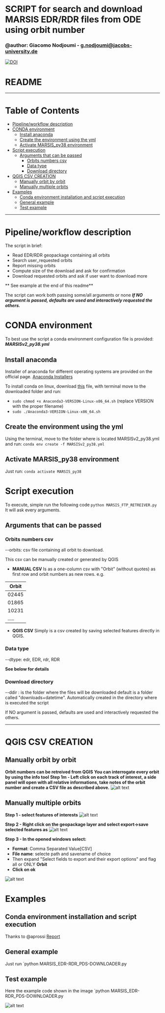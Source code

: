 # SCRIPT for search and download MARSIS EDR/RDR files from ODE using orbit number
### @author: Giacomo Nodjoumi - g.nodjoumi@jacobs-university.de
[![DOI](https://zenodo.org/badge/298257015.svg)](https://zenodo.org/badge/latestdoi/298257015)

# README
________________________________________________________________________________
# Table of Contents
- [Pipeline/workflow description](#pipeline-workflow-description)
- [CONDA environment](#conda-environment)
  * [Install anaconda](#install-anaconda)
  * [Create the environment using the yml](#create-the-environment-using-the-yml)
  * [Activate MARSIS_py38 environment](#activate-marsis-py38-environment)
- [Script execution](#script-execution)
  * [Arguments that can be passed](#arguments-that-can-be-passed)
    + [Orbits numbers csv](#orbits-numbers-csv)
    + [Data type](#data-type)
    + [Download directory](#download-directory)
- [QGIS CSV CREATION](#qgis-csv-creation)
  * [Manually orbit by orbit](#manually-orbit-by-orbit)
  * [Manually multiple orbits](#manually-multiple-orbits)
- [Examples](#examples)
  * [Conda environment installation and script execution](#conda-environment-installation-and-script-execution)
  * [General example](#general-example)
  * [Test example](#test-example)

________________________________________________________________________________
# Pipeline/workflow description

The script in brief:

* Read EDR/RDR geopackage containing all orbits
* Search user_requested orbits
* Report missing orbits
* Compute size of the download and ask for confirmation
* Download requested orbits and ask if user want to download more

** See example at the end of this readme**

The script can work both passing some/all arguments or none ***If NO argument is passed, defaults are used and interactively requested the others.***

# CONDA environment

To best use the script a conda environment configuration file is provided: ***MARSISv2_py38.yml***

## Install anaconda

Installer of anaconda for different operating systems are provided on the official page. [Anaconda Installers](https://www.anaconda.com/products/individual)

To install conda on linux, download [this](https://repo.anaconda.com/archive/Anaconda3-2020.02-Linux-x86_64.sh) file, 
with terminal move to the downloaded folder and run:
* `sudo chmod +x Anaconda3-VERSION-Linux-x86_64.sh` (replace VERSION with the proper filename)
* `sudo ./Anaconda3-VERSION-Linux-x86_64.sh`

## Create the environment using the yml

Using the terminal, move to the folder where is located MARSISv2_py38.yml and run:
`conda env create -f MARSISv2_py38.yml`

## Activate MARSIS_py38 environment

Just run:
`conda activate MARSIS_py38`

# Script execution

To execute, simple run the following code `python MARSIS_FTP_RETREIVER.py`
It will ask every arguments.

## Arguments that can be passed

### Orbits numbers csv
--orbits: csv file containing all orbit to download.

This csv can be manually created or generated by QGIS


*  **MANUAL CSV**
Is as a one-column csv with "Orbit" (without quotes) as first row
and orbit numbers as new rows. e.g.

| Orbit |
| ----- |
| 02445 |
| 01865 |
| 10231 |
| ..... |

* **QGIS CSV**
Simply is a csv created by saving selected features directly in QGIS.

### Data type
--dtype: edr, EDR, rdr, RDR

**See below for details**

### Download directory
--ddir : is the folder where the files will be downloaded
default is a folder called "downloads+datetime".
Automatically created in the directory where is executed the script

If NO argument is passed, defaults are used and interactively requested the others.



________________________________________________________________________________________________

# QGIS CSV CREATION 

## Manually orbit by orbit
**Orbit numbers can be retreived from QGIS**
**You can interrogate every orbit by using the info tool**
**Step 1m - Left click on each track of interest, a side panel will open with all relative informations, take notes of the orbit number and create a CSV file as described above.**
![alt text](Readme_Images/ManualInspect.jpg?raw=true "Step 1m")

## Manually multiple orbits 

**Step 1 - select features of interests**
![alt text](Readme_Images/MultipleSelect.jpg?raw=true "Step 1")

**Step 2 - Right click on the geopackage layer and select export->save selected features as**
![alt text](Readme_Images/export_1.jpg?raw=true "Step 2")

**Step 3 - In the opened windows select:**
* **Format**: Comma Separated Value[CSV]
* **File name**: selecte path and savename of choice
* Then expand "Select fields to export and their export options" and flag all or ONLY **Orbit**
* **Click on ok**

![alt text](Readme_Images/export_2.jpg?raw=true "Step 3")

# Examples

## Conda environment installation and script execution 
Thanks to @aprossi
[Report](https://gist.github.com/aprossi/5962b7fca2fbea465a00534c66b3e2a0)

## General example

Just run `python MARSIS_EDR-RDR_PDS-DOWNLOADER.py 

## Test example

Here the example code shown in the image
`python MARSIS_EDR-RDR_PDS-DOWNLOADER.py 

![alt text](Readme_Images/terminal_run.jpg?raw=true "Test")
